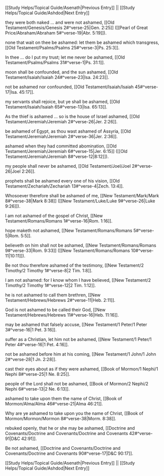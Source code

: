 [[Study Helps/Topical Guide/Asenath|Previous Entry]]  ||  [[Study Helps/Topical Guide/Ashdod|Next Entry]]

 they were both naked ... and were not ashamed, [[Old Testament/Genesis/Genesis 2#^verse-25|Gen. 2:25]] ([[Pearl of Great Price/Abraham/Abraham 5#^verse-19|Abr. 5:19]]).

 none that wait on thee be ashamed: let them be ashamed which transgress, [[Old Testament/Psalms/Psalms 25#^verse-3|Ps. 25:3]].

 In thee ... do I put my trust; let me never be ashamed, [[Old Testament/Psalms/Psalms 31#^verse-1|Ps. 31:1]].

 moon shall be confounded, and the sun ashamed, [[Old Testament/Isaiah/Isaiah 24#^verse-23|Isa. 24:23]].

 not be ashamed nor confounded, [[Old Testament/Isaiah/Isaiah 45#^verse-17|Isa. 45:17]].

 my servants shall rejoice, but ye shall be ashamed, [[Old Testament/Isaiah/Isaiah 65#^verse-13|Isa. 65:13]].

 As the thief is ashamed ... so is the house of Israel ashamed, [[Old Testament/Jeremiah/Jeremiah 2#^verse-26|Jer. 2:26]].

 be ashamed of Egypt, as thou wast ashamed of Assyria, [[Old Testament/Jeremiah/Jeremiah 2#^verse-36|Jer. 2:36]].

 ashamed when they had committed abomination, [[Old Testament/Jeremiah/Jeremiah 6#^verse-15|Jer. 6:15]] ([[Old Testament/Jeremiah/Jeremiah 8#^verse-12|8:12]]).

 my people shall never be ashamed, [[Old Testament/Joel/Joel 2#^verse-26|Joel 2:26]].

 prophets shall be ashamed every one of his vision, [[Old Testament/Zechariah/Zechariah 13#^verse-4|Zech. 13:4]].

 Whosoever therefore shall be ashamed of me, [[New Testament/Mark/Mark 8#^verse-38|Mark 8:38]] ([[New Testament/Luke/Luke 9#^verse-26|Luke 9:26]]).

 I am not ashamed of the gospel of Christ, [[New Testament/Romans/Romans 1#^verse-16|Rom. 1:16]].

 hope maketh not ashamed, [[New Testament/Romans/Romans 5#^verse-5|Rom. 5:5]].

 believeth on him shall not be ashamed, [[New Testament/Romans/Romans 9#^verse-33|Rom. 9:33]] ([[New Testament/Romans/Romans 10#^verse-11|10:11]]).

 Be not thou therefore ashamed of the testimony, [[New Testament/2 Timothy/2 Timothy 1#^verse-8|2 Tim. 1:8]].

 I am not ashamed: for I know whom I have believed, [[New Testament/2 Timothy/2 Timothy 1#^verse-12|2 Tim. 1:12]].

 he is not ashamed to call them brethren, [[New Testament/Hebrews/Hebrews 2#^verse-11|Heb. 2:11]].

 God is not ashamed to be called their God, [[New Testament/Hebrews/Hebrews 11#^verse-16|Heb. 11:16]].

 may be ashamed that falsely accuse, [[New Testament/1 Peter/1 Peter 3#^verse-16|1 Pet. 3:16]].

 suffer as a Christian, let him not be ashamed, [[New Testament/1 Peter/1 Peter 4#^verse-16|1 Pet. 4:16]].

 not be ashamed before him at his coming, [[New Testament/1 John/1 John 2#^verse-28|1 Jn. 2:28]].

 cast their eyes about as if they were ashamed, [[Book of Mormon/1 Nephi/1 Nephi 8#^verse-25|1 Ne. 8:25]].

 people of the Lord shall not be ashamed, [[Book of Mormon/2 Nephi/2 Nephi 6#^verse-13|2 Ne. 6:13]].

 ashamed to take upon them the name of Christ, [[Book of Mormon/Alma/Alma 46#^verse-21|Alma 46:21]].

 Why are ye ashamed to take upon you the name of Christ, [[Book of Mormon/Mormon/Mormon 8#^verse-38|Morm. 8:38]].

 rebuked openly, that he or she may be ashamed, [[Doctrine and Covenants/Doctrine and Covenants/Doctrine and Covenants 42#^verse-91|D&C 42:91]].

 Be not ashamed, [[Doctrine and Covenants/Doctrine and Covenants/Doctrine and Covenants 90#^verse-17|D&C 90:17]].

[[Study Helps/Topical Guide/Asenath|Previous Entry]]  ||  [[Study Helps/Topical Guide/Ashdod|Next Entry]]